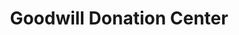 ---
title: "Goodwill Donation Center"
url: /oklahoma-city/goodwill-donation-center/
shop: Gebrauchtwaren
---